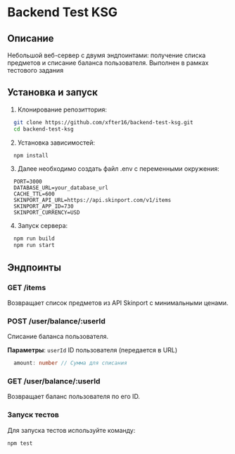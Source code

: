 # Backend Test KSG

## Описание

Небольшой веб-сервер с двумя эндпоинтами: получение списка предметов и списание баланса пользователя. 
Выполнен в рамках тестового задания

## Установка и запуск

1. Клонирование репозиттория:
  ```sh
    git clone https://github.com/xfter16/backend-test-ksg.git
    cd backend-test-ksg
  ```
2. Установка зависимостей:
  ```sh
    npm install
  ```
3. Далее необходимо создать файл .env с переменными окружения:
  ```env
    PORT=3000
    DATABASE_URL=your_database_url
    CACHE_TTL=600
    SKINPORT_API_URL=https://api.skinport.com/v1/items
    SKINPORT_APP_ID=730
    SKINPORT_CURRENCY=USD
  ```
4. Запуск сервера:
  ```sh
    npm run build
    npm run start
  ```

## Эндпоинты

### GET /items
Возвращает список предметов из API Skinport с минимальными ценами.

### POST /user/balance/:userId
Списание баланса пользователя.

__Параметры__:
`userId` ID пользователя (передается в URL)
```ts
  amount: number // Сумма для списания
```

### GET /user/balance/:userId
Возвращает баланс пользователя по его ID.

### Запуск тестов

Для запуска тестов используйте команду:

```sh
npm test
```
